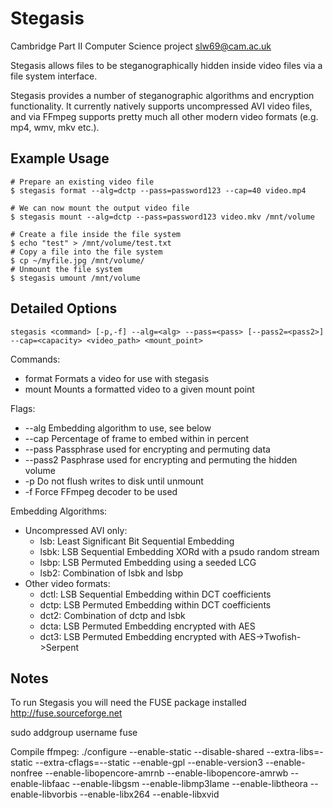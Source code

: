 Stegasis
========
Cambridge Part II Computer Science project <slw69@cam.ac.uk>

Stegasis allows files to be steganographically hidden inside video files via a file system interface.

Stegasis provides a number of steganographic algorithms and encryption functionality. It currently natively supports uncompressed AVI video files, and via FFmpeg supports pretty much all other modern video formats (e.g. mp4, wmv, mkv etc.).

Example Usage
------
    # Prepare an existing video file
    $ stegasis format --alg=dctp --pass=password123 --cap=40 video.mp4
     
    # We can now mount the output video file
    $ stegasis mount --alg=dctp --pass=password123 video.mkv /mnt/volume
 
    # Create a file inside the file system
    $ echo "test" > /mnt/volume/test.txt
    # Copy a file into the file system
    $ cp ~/myfile.jpg /mnt/volume/
    # Unmount the file system
    $ stegasis umount /mnt/volume

Detailed Options
-----------------
    stegasis <command> [-p,-f] --alg=<alg> --pass=<pass> [--pass2=<pass2>] --cap=<capacity> <video_path> <mount_point>

Commands:
  * format  Formats a video for use with stegasis
  * mount  Mounts a formatted video to a given mount point

Flags:
  * --alg  Embedding algorithm to use, see below
  * --cap  Percentage of frame to embed within in percent
  * --pass  Passphrase used for encrypting and permuting data
  * --pass2 Pasphrase used for encrypting and permuting the hidden volume
  * -p  Do not flush writes to disk until unmount
  * -f  Force FFmpeg decoder to be used

Embedding Algorithms:
  * Uncompressed AVI only:
    * lsb: Least Significant Bit Sequential Embedding
    * lsbk: LSB Sequential Embedding XORd with a psudo random stream
    * lsbp: LSB Permuted Embedding using a seeded LCG
    * lsb2: Combination of lsbk and lsbp
  * Other video formats:
    * dctl: LSB Sequential Embedding within DCT coefficients
    * dctp: LSB Permuted Embedding within DCT coefficients
    * dct2: Combination of dctp and lsbk
    * dcta: LSB Permuted Embedding encrypted with AES
    * dct3: LSB Permuted Embedding encrypted with AES->Twofish->Serpent

Notes
------

To run Stegasis you will need the FUSE package installed <http://fuse.sourceforge.net>

sudo addgroup username fuse

Compile ffmpeg:
./configure --enable-static  --disable-shared --extra-libs=-static --extra-cflags=--static --enable-gpl --enable-version3 --enable-nonfree --enable-libopencore-amrnb --enable-libopencore-amrwb --enable-libfaac --enable-libgsm --enable-libmp3lame --enable-libtheora --enable-libvorbis --enable-libx264 --enable-libxvid

